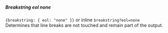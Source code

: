 ##### Breakstring eol none
`{breakstring: { eol: "none" }}` or inline `breakstring?eol=none`  
Determines that line breaks are not touched and remain part of the output.  
